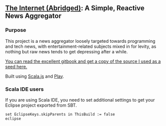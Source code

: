 ## [The Internet (Abridged)](http://internet-abridged.com/): A Simple, Reactive News Aggregator



### Purpose

This project is a news aggregator loosely targeted towards programming and tech news, with entertainment-related 
subjects mixed in for levity, as nothing but raw news tends to get depressing after a while.



[You can read the excellent gitbook and get a copy of the source I used as a seed here.](https://github.com/ochrons/scalajs-spa-tutorial)

Built using [Scala.js](http://www.scala-js.org/) and [Play](https://www.playframework.com/).


### Scala IDE users

If you are using Scala IDE, you need to set additional settings to get your Eclipse project exported from SBT.

```
set EclipseKeys.skipParents in ThisBuild := false
eclipse
```
